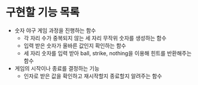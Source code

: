 # 구현할 기능 목록

- 숫자 야구 게임 과정을 진행하는 함수
    - 각 자리 수가 중복되지 않는 세 자리 무작위 숫자를 생성하는 함수
    - 입력 받은 숫자가 올바른 값인지 확인하는 함수
    - 세 자리 숫자를 입력 받아 ball, strike, nothing을 이용해 힌트를 반환해주는 함수
- 게임의 시작이나 종료를 결정하는 기능 
  - 인자로 받은 값을 확인하고 재시작할지 종료할지 알려주는 함수